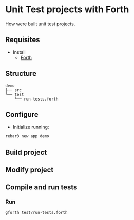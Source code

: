 
# Unit Test projects with Forth
How were built unit test projects.

## Requisites
- Install
  - [Forth](https://www.forth.com/)

## Structure
```text
demo
├── src
└── test
    └── run-tests.forth
```

## Configure
- Initialize running:
```bash
rebar3 new app demo
```

## Build project

## Modify project
## Compile and run tests
### Run
```bash
gforth test/run-tests.forth
```